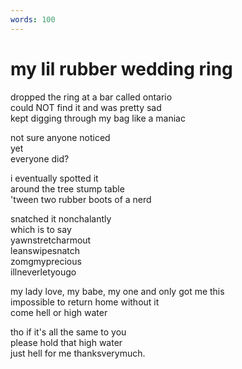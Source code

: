```yaml
---
words: 100
---
```


# my lil rubber wedding ring

dropped the ring at a bar called ontario\
could NOT find it and was pretty sad\
kept digging through my bag like a maniac

not sure anyone noticed\
yet\
everyone did?

i eventually spotted it\
around the tree stump table\
'tween two rubber boots of a nerd

snatched it nonchalantly\
which is to say\
yawnstretcharmout\
leanswipesnatch\
zomgmyprecious\
illneverletyougo

my lady love, my babe, my one and only got me this\
impossible to return home without it\
come hell or high water

tho if it's all the same to you\
please hold that high water\
just hell for me thanksverymuch.
